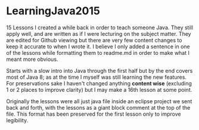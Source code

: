 # LearningJava2015
15 Lessons I created a while back in order to teach someone Java.  They still apply well, and are written as if I were lecturing on the subject matter.  They are edited for Github viewing but there are very few content changes to keep it accurate to when I wrote it.  I believe I only added a sentence in one of the lessons while formatting them to readme.md in order to make what I meant more obvious.

Starts with a slow intro into Java through the first half but by the end covers most of Java 8; as at the time I myself was still learning the new features.  For preservations sake I haven't changed anything **content wise** (excluding 1 or 2 places to improve clarity) but I may make a 16th lesson at some point.

Originally the lessons were all just java file inside an eclipse project we sent back and forth, with the lessons as a giant block comment at the top of the file.  This format has been preserved for the first lesson only to improve legibility.
